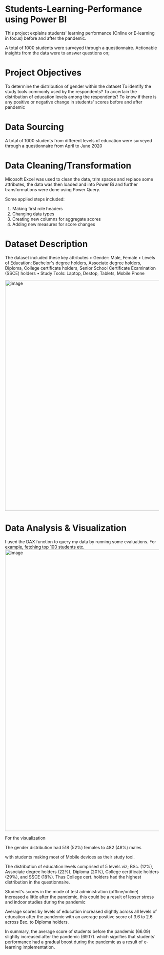 # Students-Learning-Performance using Power BI 
This project explains students' learning performance (Online or E-learning in focus) before and after the pandemic.

A total of 1000 students were surveyed through a questionnaire. Actionable insights from the data were to answer questions on;


# Project Objectives
To determine the distribution of gender within the dataset
To identify the study tools commonly used by the respondents?
To accertain the distribution of education levels among the respondents?
To know if there is any positive or negative change in students' scores before and after pandemic

# Data Sourcing
A total of 1000 students from different levels of education  were surveyed through a questionnaire from April to June 2020

# Data Cleaning/Transformation
Micosoft Excel was used to clean the data, trim spaces and replace some attributes, the data was then loaded and into Power Bi and further transformations were done using Power Query.

Some applied steps included:
1. Making first role headers
2. Changing data types
3. Creating new columns for aggregate scores 
4. Adding new measures for score changes

# Dataset Description
The dataset included these key attributes
• Gender: Male, Female
• Levels of Education: Bachelor's degree holders, Associate degree holders, Diploma,  College certificate holders, Senior  School Certificate Examination (SSCE) holders
• Study Tools: Laptop, Destop, Tablets, Mobile Phone

<img width="1866" height="753" alt="image" src="https://github.com/user-attachments/assets/f3028a02-c972-40c1-8349-a71dbc188dd1" />

# Data Analysis & Visualization
I used the DAX function to query my data by running some evaluations. 
For example, fetching top 100 students etc.
<img width="1530" height="919" alt="image" src="https://github.com/user-attachments/assets/b8f87e48-0b85-4c5c-974d-e69277b093f0" />

For the visualization 


The gender distribution had 518 (52%) females  to 482 (48%) males.

with students making most of Mobile devices as their study tool.

The distribution of education levels comprised of 5 levels viz;
BSc. (12%), Associate degree holders (22%), Diploma (20%), College certificate holders (29%), and SSCE (18%). Thus College cert. holders had the highest distribution in the questionnaire.

Student's scores in the mode of test administration (offline/online) increased a little after the pandemic, this could be a result of lesser stress and indoor studies during the pandemic

Average scores by levels of education increased slightly across all levels of education after the pandemic with an average positive score of 3.6 to 2.6 across Bsc. to Diploma holders.

In summary, the average score of students before the pandemic (66.09) slightly increased after the pandemic (69.17). which signifies that students' performance had a gradual boost during the pandemic as a result of e-learning implementation.

